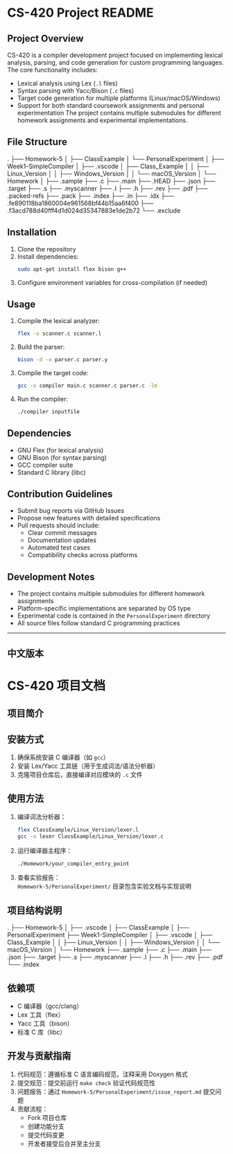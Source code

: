 # CS-420 Project README
## Project Overview
CS-420 is a compiler development project focused on implementing lexical analysis, parsing, and code generation for custom programming languages. The core functionality includes:
- Lexical analysis using Lex (`.l` files)
- Syntax parsing with Yacc/Bison (`.c` files)
- Target code generation for multiple platforms (Linux/macOS/Windows)
- Support for both standard coursework assignments and personal experimentation
The project contains multiple submodules for different homework assignments and experimental implementations.
## File Structure
.
├── Homework-5
│   ├── ClassExample
│   └── PersonalExperiment
│
├── Week1-SimpleCompiler
│   ├── .vscode
│   ├── Class_Example
│   │   ├── Linux_Version
│   │   ├── Windows_Version
│   │   └── macOS_Version
│   └── Homework
│
├── .sample
├── .c
├── .main
├── .HEAD
├── .json
├── .target
├── .s
├── .myscanner
├── .l
├── .h
├── .rev
├── .pdf
├── .packed-refs
├── .pack
├── .index
├── .in
├── .idx
├── .fe890118ba1860004e961568bf44b15aa6f400
├── .f3acd788d40fff4d1d024d35347883e1de2b72
└── .exclude
## Installation
1. Clone the repository
2. Install dependencies:
   ```bash
   sudo apt-get install flex bison g++
   ```
3. Configure environment variables for cross-compilation (if needed)
## Usage
1. Compile the lexical analyzer:
   ```bash
   flex -o scanner.c scanner.l
   ```
2. Build the parser:
   ```bash
   bison -d -o parser.c parser.y
   ```
3. Compile the target code:
   ```bash
   gcc -o compiler main.c scanner.c parser.c -lm
   ```
4. Run the compiler:
   ```bash
   ./compiler inputfile
   ```
## Dependencies
- GNU Flex (for lexical analysis)
- GNU Bison (for syntax parsing)
- GCC compiler suite
- Standard C library (libc)
## Contribution Guidelines
- Submit bug reports via GitHub Issues
- Propose new features with detailed specifications
- Pull requests should include:
  - Clear commit messages
  - Documentation updates
  - Automated test cases
  - Compatibility checks across platforms
## Development Notes
- The project contains multiple submodules for different homework assignments
- Platform-specific implementations are separated by OS type
- Experimental code is contained in the `PersonalExperiment` directory
- All source files follow standard C programming practices

---

## 中文版本

# CS-420 项目文档
## 项目简介
## 安装方式
1. 确保系统安装 C 编译器（如 `gcc`）
2. 安装 Lex/Yacc 工具链（用于生成词法/语法分析器）
3. 克隆项目仓库后，直接编译对应模块的 `.c` 文件
## 使用方法
1. 编译词法分析器：  
   ```bash
   flex ClassExample/Linux_Version/lexer.l
   gcc -o lexer ClassExample/Linux_Version/lexer.c
   ```
2. 运行编译器主程序：  
   ```bash
   ./Homework/your_compiler_entry_point
   ```
3. 查看实验报告：  
   `Homework-5/PersonalExperiment/` 目录包含实验文档与实现说明
## 项目结构说明
.
├── Homework-5
│   ├── .vscode
│   ├── ClassExample
│   ├── PersonalExperiment
├── Week1-SimpleCompiler
│   ├── .vscode
│   ├── Class_Example
│   │   ├── Linux_Version
│   │   ├── Windows_Version
│   │   └── macOS_Version
│   └── Homework
├── .sample
├── .c
├── .main
├── .json
├── .target
├── .s
├── .myscanner
├── .l
├── .h
├── .rev
├── .pdf
└── .index
## 依赖项
- C 编译器（gcc/clang）
- Lex 工具（flex）
- Yacc 工具（bison）
- 标准 C 库（libc）
## 开发与贡献指南
1. 代码规范：遵循标准 C 语言编码规范，注释采用 Doxygen 格式
2. 提交规范：提交前运行 `make check` 验证代码规范性
3. 问题报告：通过 `Homework-5/PersonalExperiment/issue_report.md` 提交问题
4. 贡献流程：  
   - Fork 项目仓库  
   - 创建功能分支  
   - 提交代码变更  
   - 开发者接受后合并至主分支
